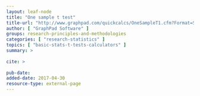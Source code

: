 ```yaml
---
layout: leaf-node
title: "One sample t test"
title-url: "http://www.graphpad.com/quickcalcs/OneSampleT1.cfm?Format=SD"
author: [ "GraphPad Software" ]
groups: research-principles-and-methodologies
categories: [ "research-statistics" ]
topics: [ "basic-stats-t-tests-calculators" ]
summary: >
     
cite: >
     
pub-date: 
added-date: 2017-04-30
resource-type: external-page
---
```

